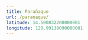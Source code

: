 ```yaml
---
title: Parañaque
url: /paranaque/
latitude: 14.500832200000001
longitude: 120.99139090000001
---
```

